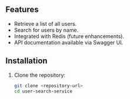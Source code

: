 ## Features
- Retrieve a list of all users.
- Search for users by name.
- Integrated with Redis (future enhancements).
- API documentation available via Swagger UI.


## Installation

1. Clone the repository:
   ```bash
   git clone <repository-url>
   cd user-search-service
